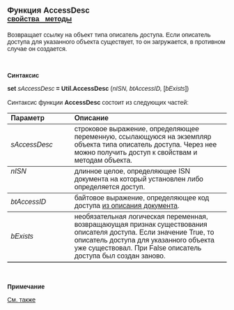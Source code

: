 <html>
<head>
<title>AccessDesc</title>
</head>

<body>

<h1><font size="4" face="Arial">Функция AccessDesc<br>
</font><a href="../../AsAccessDesc.html"><font face="Arial" size="3"><strong>
свойства&nbsp;&nbsp; методы</strong></font></a></h1>

<p><font face="Arial">Возвращает ссылку на объект типа описатель 
доступа. Если описатель доступа для указанного объекта существует, то он 
загружается, в противном случае он создается.</font></p>

<p class="label">&nbsp;</p>

<p class="label"><font face="Arial"><b>Синтаксис</b></font></p>

<p><font face="Arial"><strong>set</strong><em> sAccessDesc</em><strong> 
= Util.AccessDesc</strong> (<em>nISN, btAccessID, </em>[<em>bExists</em>])<strong><br>
</strong><br>
Синтаксис функции<b> AccessDesc</b> состоит из следующих частей:</font></p>

<table border="1" cellPadding="5" cols="2" frame="below" rules="rows">
<TBODY>
  <tr vAlign="top">
    <td class="label" width="29%"><font face="Arial"><b>Параметр</b></font></td>
    <td class="label" width="71%"><font face="Arial"><strong>Описание</strong></font></td>
  </tr>
  <tr>
    <td width="29%"><em><font face="Arial">sAccessDesc</font></em></td>
    <td width="71%"><font face="Arial">строковое выражение, 
	определяющее переменную, ссылающуюся на экземпляр объекта типа описатель 
	доступа. Через нее можно получить доступ к свойствам и методам объекта.</font></td>
  </tr>
  <tr vAlign="top">
    <td width="29%"><font face="Arial"><em>nISN</em></font></td>
    <td width="71%"><font face="Arial">длинное целое, определяющее ISN 
	документа на который установлен либо определяется доступ.</font></td>
  </tr>
</TBODY>
  <tr>
    <td width="29%"><font face="Arial"><em>btAccessID</em></font></td>
    <td width="71%"><font face="Arial">байтовое выражение, 
	определяющее код доступа <a href="../../../Defs/doc.html">из описания 
	документа</a>.</font></td>
  </tr>
  <tr>
    <td width="29%"><font face="Arial"><em>bExists</em></font></td>
    <td width="71%"><font face="Arial">необязательная логическая 
	переменная, возвращаюущая признак существования описателя доступа. Если 
	значение True, то описатель доступа для указанного объекта уже существовал. 
	При False описатель доступа был создан заново.</font></td>
  </tr>
</table>

<p class="label">&nbsp;</p>

<p class="label"><font face="Arial"><b>Примечание</b></font></p>

<p class="label"><a href="../../../constructors.html"><font face="Arial">
См. также</font></a></p>
</body>
</html>
